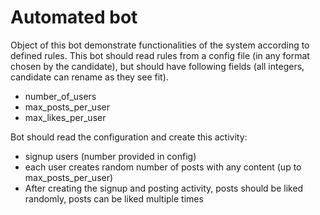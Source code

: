 # Automated bot

Object of this bot demonstrate functionalities of the system according to defined rules. This bot
should read rules from a config file (in any format chosen by the candidate), but should have
following fields (all integers, candidate can rename as they see fit). 

- number_of_users
- max_posts_per_user 
- max_likes_per_user

Bot should read the configuration and create this activity:
- signup users (number provided in config)
- each user creates random number of posts with any content (up to max_posts_per_user)
- After creating the signup and posting activity, posts should be liked randomly, posts can be liked multiple times